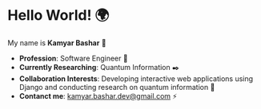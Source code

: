# Hello World! 🌍

My name is **Kamyar Bashar** 👋

- **Profession**: Software Engineer 🔧
- **Currently Researching**: Quantum Information ✒️
- **Collaboration Interests**: Developing interactive web applications using Django and conducting research on quantum information 🤝
- **Contanct me**: kamyar.bashar.dev@gmail.com ⚡
